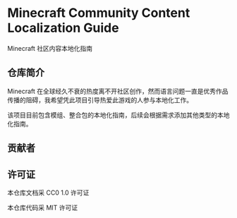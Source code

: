 # Minecraft Community Content Localization Guide
Minecraft 社区内容本地化指南

## 仓库简介

Minecraft 在全球经久不衰的热度离不开社区创作，然而语言问题一直是优秀作品传播的阻碍，我希望凭此项目引导热爱此游戏的人参与本地化工作。

该项目目前包含模组、整合包的本地化指南，后续会根据需求添加其他类型的本地化指南。

## 贡献者

## 许可证

本仓库文档采 CC0 1.0 许可证

本仓库代码采 MIT 许可证
